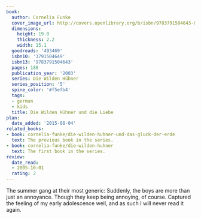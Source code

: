 ```yaml
---
book:
  author: Cornelia Funke
  cover_image_url: http://covers.openlibrary.org/b/isbn/9783791504643-L.jpg
  dimensions:
    height: 19.0
    thickness: 2.2
    width: 15.1
  goodreads: '493469'
  isbn10: '3791504649'
  isbn13: '9783791504643'
  pages: 188
  publication_year: '2003'
  series: Die Wilden Hühner
  series_position: '5'
  spine_color: '#f5efb4'
  tags:
  - german
  - kids
  title: Die Wilden Hühner und die Liebe
plan:
  date_added: '2015-08-04'
related_books:
- book: cornelia-funke/die-wilden-huhner-und-das-gluck-der-erde
  text: The previous book in the series.
- book: cornelia-funke/die-wilden-huhner
  text: The first book in the series.
review:
  date_read:
  - 2005-10-01
  rating: 2
---
```


The summer gang at their most generic: Suddenly, the boys are more than just an annoyance. Though they keep being
annoying, of course. Captured the feeling of my early adolescence well, and as such I will never read it again.
